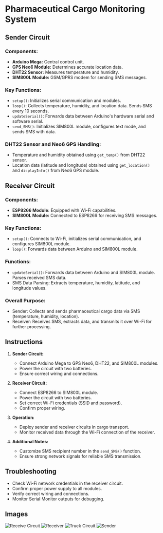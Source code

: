 # Pharmaceutical Cargo Monitoring System

## Sender Circuit

### Components:
- **Arduino Mega:** Central control unit.
- **GPS Neo6 Module:** Determines accurate location data.
- **DHT22 Sensor:** Measures temperature and humidity.
- **SIM800L Module:** GSM/GPRS modem for sending SMS messages.

### Key Functions:
- `setup()`: Initializes serial communication and modules.
- `loop()`: Collects temperature, humidity, and location data. Sends SMS every 10 seconds.
- `updateSerial()`: Forwards data between Arduino's hardware serial and software serial.
- `send_SMS()`: Initializes SIM800L module, configures text mode, and sends SMS with data.

### DHT22 Sensor and Neo6 GPS Handling:
- Temperature and humidity obtained using `get_temp()` from DHT22 sensor.
- Location data (latitude and longitude) obtained using `get_location()` and `displayInfo()` from Neo6 GPS module.

## Receiver Circuit

### Components:
- **ESP8266 Module:** Equipped with Wi-Fi capabilities.
- **SIM800L Module:** Connected to ESP8266 for receiving SMS messages.

### Key Functions:
- `setup()`: Connects to Wi-Fi, initializes serial communication, and configures SIM800L module.
- `loop()`: Forwards data between Arduino and SIM800L module.

### Functions:
- `updateSerial()`: Forwards data between Arduino and SIM800L module. Parses received SMS data.
- SMS Data Parsing: Extracts temperature, humidity, latitude, and longitude values.

### Overall Purpose:
- Sender: Collects and sends pharmaceutical cargo data via SMS (temperature, humidity, location).
- Receiver: Receives SMS, extracts data, and transmits it over Wi-Fi for further processing.

## Instructions

1. **Sender Circuit:**
   - Connect Arduino Mega to GPS Neo6, DHT22, and SIM800L modules.
   - Power the circuit with two batteries.
   - Ensure correct wiring and connections.

2. **Receiver Circuit:**
   - Connect ESP8266 to SIM800L module.
   - Power the circuit with two batteries.
   - Set correct Wi-Fi credentials (SSID and password).
   - Confirm proper wiring.

3. **Operation:**
   - Deploy sender and receiver circuits in cargo transport.
   - Monitor received data through the Wi-Fi connection of the receiver.

4. **Additional Notes:**
   - Customize SMS recipient number in the `send_SMS()` function.
   - Ensure strong network signals for reliable SMS transmission.

## Troubleshooting
- Check Wi-Fi network credentials in the receiver circuit.
- Confirm proper power supply to all modules.
- Verify correct wiring and connections.
- Monitor Serial Monitor outputs for debugging.

## Images

![Receive Circuit](https://github.com/Merve-1/IoT-Tracking-System/blob/main/Recieve%20circuit.jpg?raw=true)
![Receiver](https://github.com/Merve-1/IoT-Tracking-System/blob/main/Reciever.jpg?raw=true)
![Truck Circuit](https://github.com/Merve-1/IoT-Tracking-System/blob/main/Truck%20circuit.jpg?raw=true)
![Sender](https://github.com/Merve-1/IoT-Tracking-System/blob/main/Sender.jpg?raw=true)

